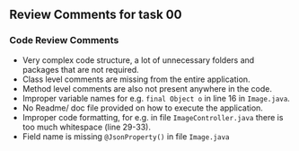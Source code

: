## Review Comments for task 00

### Code Review Comments

* Very complex code structure, a lot of unnecessary folders and packages that are not required.
* Class level comments are missing from the entire application.
* Method level comments are also not present anywhere in the code.
* Improper variable names for e.g. `final Object o` in line 16 in `Image.java`.
* No Readme/ doc file provided on how to execute the application.
* Improper code formatting, for e.g. in file `ImageController.java` there is too much whitespace (line 29-33).
* Field name is missing `@JsonProperty()` in file `Image.java` 
